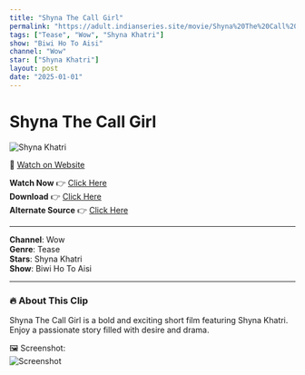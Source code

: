 ```yaml
---
title: "Shyna The Call Girl"
permalink: "https://adult.indianseries.site/movie/Shyna%20The%20Call%20Girl"
tags: ["Tease", "Wow", "Shyna Khatri"]
show: "Biwi Ho To Aisi"
channel: "Wow"
star: ["Shyna Khatri"]
layout: post
date: "2025-01-01"
---
```


# Shyna The Call Girl

![Shyna Khatri](https://shorts.desisins.com/wp-content/uploads/2023/12/Shyna-Khatri-Biwi-Ho-To-Aisi-Woow-DesiSins.com_.jpg)

🔗 [Watch on Website](https://adult.indianseries.site/movie/Shyna%20The%20Call%20Girl)

**Watch Now** 👉 [Click Here](https://adult.indianseries.site/movie/Shyna%20The%20Call%20Girl)  
**Download** 👉 [Click Here](https://adult.indianseries.site/movie/Shyna%20The%20Call%20Girl)  
**Alternate Source** 👉 [Click Here](https://adult.indianseries.site/movie/Shyna%20The%20Call%20Girl)

---

**Channel**: Wow  
**Genre**: Tease  
**Stars**: Shyna Khatri  
**Show**: Biwi Ho To Aisi

---

### 🔥 About This Clip

Shyna The Call Girl is a bold and exciting short film featuring Shyna Khatri. Enjoy a passionate story filled with desire and drama.
 
🖼️ Screenshot:  
![Screenshot](https://shorts.desisins.com/wp-content/uploads/2023/12/Shyna-Khatri-Biwi-Ho-To-Aisi-Woow-DesiSins.com_.jpg)
